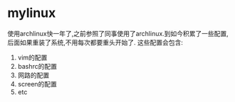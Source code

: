 mylinux
=======

使用archlinux快一年了,之前参照了同事使用了archlinux.到如今积累了一些配置,后面如果重装了系统,不用每次都要重头开始了.
这些配置会包含:
1. vim的配置
2. bashrc的配置
3. 网路的配置
4. screen的配置
5. etc